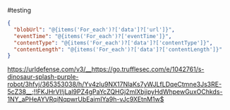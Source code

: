 #testing

```json
{
  "blobUrl": "@{items('For_each')?['data']?['url']}",
  "eventTime": "@{items('For_each')?['eventTime']}",
  "contentType": "@{items('For_each')?['data']?['contentType']}",
  "contentLength": "@{items('For_each')?['data']?['contentLength']}"
}

```
https://urldefense.com/v3/__https://go.trufflesec.com/e/1042761/s-dinosaur-splash-purple-robot/3hfvj/365353038/h/Yv4zlu9NX17NlaKs7yWJLfLDqeCtmne3Js3RE-5cZ38__;!!FKJHrVI!jLal9PZ4gPaYcZQHGj2mlXbjipyHdWhpewGuxOChkds-1NY_aPHeAYVRqiNqpwrUbEaimIYa9h-vJc9XEtnM1w$
